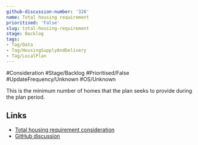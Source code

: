```yaml
---
github-discussion-number: '326'
name: Total housing requirement
prioritised: 'False'
slug: total-housing-requirement
stage: Backlog
tags:
- Tag/Data
- Tag/HousingSupplyAndDelivery
- Tag/LocalPlan
---
```


#Consideration #Stage/Backlog #Prioritised/False #UpdateFrequency/Unknown #OS/Unknown

This is the minimum number of homes that the plan seeks to provide during the plan period.

## Links

* [Total housing requirement consideration](https://design.planning.data.gov.uk/planning-consideration/total-housing-requirement)
* [GitHub discussion](https://github.com/digital-land/data-standards-backlog/discussions/326)